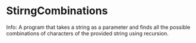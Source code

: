 StirngCombinations
==================
Info:
A program that takes a string as a parameter and finds all the possible combinations of characters of the provided string using recursion.
